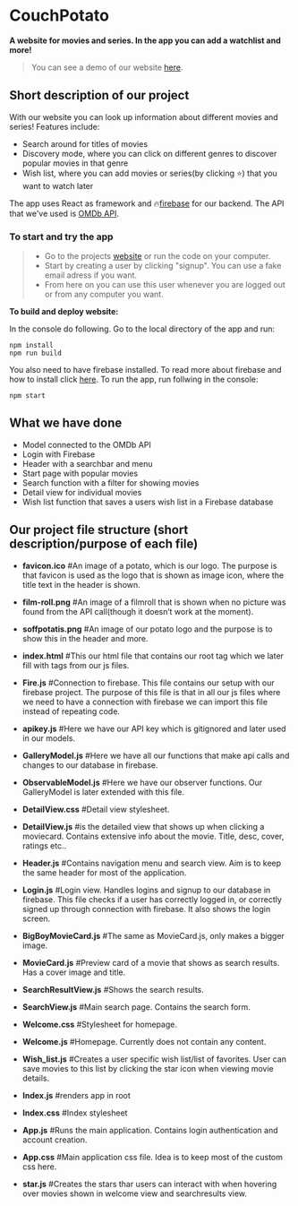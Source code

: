 # CouchPotato
**A website for movies and series. In the app you can add a watchlist and more!**
>You can see a demo of our website [here](https://couchpotato-ca085.firebaseapp.com/).

## Short description of our project
With our website you can look up information about different movies and series! Features include:
* Search around for titles of movies
* Discovery mode, where you can click on different genres to discover popular movies in that genre
* Wish list, where you can add movies or series(by clicking :star:) that you want to watch later

The app uses React as framework and :fire:[firebase](https://firebase.google.com/) for our backend. The API that we've used is [OMDb API](http://www.omdbapi.com/).

### To start and try the app

> - Go to the projects [website](https://couchpotato-ca085.firebaseapp.com/) or run the code on your computer.
> - Start by creating a user by clicking "signup". You can use a fake email adress if you want.
> - From here on you can use this user whenever you are logged out or from any computer you want.

**To build and deploy website:**

In the console do following. Go to the local directory of the app and run:
```
npm install
npm run build
```
You also need to have firebase installed. To read more about firebase and how to install click [here](https://firebase.google.com/).
To run the app, run follwing in the console:
```
npm start
```

## What we have done
* Model connected to the OMDb API
* Login with Firebase
* Header with a searchbar and menu
* Start page with popular movies
* Search function with a filter for showing movies
* Detail view for individual movies
* Wish list function that saves a users wish list in a Firebase database



## Our project file structure (short description/purpose of each file)

- **favicon.ico**
    #An image of a potato, which is our logo. The purpose is that favicon is used as the logo that is shown as image icon, where the title text in the header is shown.

- **film-roll.png**
    #An image of a filmroll that is shown when no picture was found from the API call(though it doesn’t work at the moment).

- **soffpotatis.png**
    #An image of our potato logo and the purpose is to show this in the header and more.
   
- **index.html**
    #This our html file that contains our root tag which we later fill with tags from our js files.

- **Fire.js**
    #Connection to firebase. This file contains our setup with our firebase project. The purpose of this file is that in all our js files where we need to have a connection with firebase we can import this file instead of repeating code.

- **apikey.js**
	#Here we have our API key which is gitignored and later used in our models.

- **GalleryModel.js**
	#Here we have all our functions that make api calls and changes to our database in firebase.

- **ObservableModel.js**
	#Here we have our observer functions. Our GalleryModel is later extended with this file.

- **DetailView.css**
	#Detail view stylesheet.
	
- **DetailView.js**
	#is the detailed view that shows up when clicking a moviecard. Contains extensive info about the movie. Title, desc, cover, ratings etc..

- **Header.js**
	#Contains navigation menu and search view. Aim is to keep the same header for most of the application.

- **Login.js**
	#Login view. Handles logins and signup to our database in firebase. This file checks if a user has correctly logged in, or correctly signed up through connection with firebase. It also shows the login screen.

- **BigBoyMovieCard.js**
	#The same as MovieCard.js, only makes a bigger image.

- **MovieCard.js**
	#Preview card of a movie that shows as search results. Has a cover image and title.

- **SearchResultView.js**
	#Shows the search results.

- **SearchView.js**
	#Main search page. Contains the search form.

- **Welcome.css**
	#Stylesheet for homepage.

- **Welcome.js**
	#Homepage. Currently does not contain any content.

- **Wish_list.js**
	#Creates a user specific wish list/list of favorites. User can save movies to this list by clicking the star icon when viewing movie details.

- **Index.js**
	#renders app in root

- **Index.css**
	#Index stylesheet

- **App.js**
	#Runs the main application. Contains login authentication and account creation.

- **App.css**
	#Main application css file. Idea is to keep most of the custom css here.

- **star.js**
	#Creates the stars thar users can interact with when hovering over movies shown in welcome view and searchresults view.
